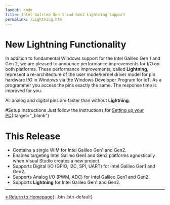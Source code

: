 ```yaml
---
layout: code
title: Intel Galileo Gen 1 and Gen2 Lightning Support
permalink: /Lightning.htm
---
```


# New Lightning Functionality
In addition to fundamental Windows support for the Intel Galileo Gen 1 and Gen 2, we are pleased to announce performance improvements for I/O on both platforms.
These performance improvements, called **Lightning**, represent a re-architecture of the user mode/kernel driver model for pin hardware I/O in Windows via the Windows Developer Program for IoT.
As a programmer you access the pins exactly the same. The response time is improved for you.

All analog and digital pins are faster than without **Lightning**.

#Setup Instructions
Just follow the instructions for [Setting up your PC](SetupPC.htm){:target="_blank"}

# This Release
* Contains a single WIM for Intel Galileo Gen1 and Gen2. 
* Enables targeting Intel Galileo Gen1 and Gen2 platforms agnostically when Visual Studio creates a new project. 
* Supports Digital I/O (GPIO, I2C, SPI, UART) for Intel Galileo Gen1 and Gen2.
* Supports Analog I/O (PWM, ADC) for Intel Galileo Gen1 and Gen2.
* Supports **Lightning** for Intel Galileo Gen1 and Gen2. 

---
[&laquo; Return to Homepage](index.htm){: .btn .btn-default}